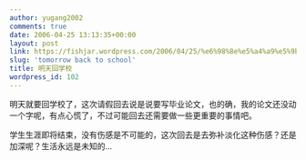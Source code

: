 ```yaml
---
author: yugang2002
comments: true
date: 2006-04-25 13:13:35+00:00
layout: post
link: https://fishjar.wordpress.com/2006/04/25/%e6%98%8e%e5%a4%a9%e5%9b%9e%e5%ad%a6%e6%a0%a1/
slug: 'tomorrow back to school'
title: 明天回学校
wordpress_id: 102
---
```


明天就要回学校了，这次请假回去说是说要写毕业论文，也的确，我的论文还没动一个字呢，有点心慌了，不过可能回去还需要做一些更重要的事情吧。




学生生涯即将结束，没有伤感是不可能的，这次回去是去弥补淡化这种伤感？还是加深呢？生活永远是未知的...
